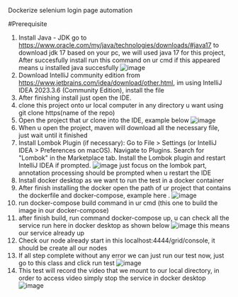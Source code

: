 Dockerize selenium login page automation

#Prerequisite 
1. Install Java - JDK
   go to https://www.oracle.com/my/java/technologies/downloads/#java17 to download jdk 17 based on your pc, we will used java 17 for this project, After succesfully install run this command on ur cmd if this appeared means u 
   installed java succesfully
     ![image](https://github.com/user-attachments/assets/e436b1c4-1f9b-40c6-8ebe-f917664e3c55)
2. Download IntelliJ community edition from https://www.jetbrains.com/idea/download/other.html, im using IntelliJ IDEA 2023.3.6 (Community Edition), install the file
3. After finishing install just open the IDE.
4. clone this project onto ur local computer in any directory u want using git clone https(name of the repo)
5. Open the project that ur clone into the IDE, example below
   ![image](https://github.com/user-attachments/assets/e0013de2-b027-4433-8a5d-4649491f7de0)
6. When u open the project, maven will download all the necessary file, just wait until it finished   
7. Install Lombok Plugin (if necessary):
   Go to File > Settings (or IntelliJ IDEA > Preferences on macOS).
   Navigate to Plugins.
   Search for "Lombok" in the Marketplace tab.
   Install the Lombok plugin and restart IntelliJ IDEA if prompted.
   ![image](https://github.com/user-attachments/assets/b14172f0-967a-4dc2-a7bf-7cbfcfb79c47)
   just focus on the lombok part, annotation processing should be prompted when u restart the IDE
8. Install docker desktop as we want to run the test in a docker container
9. After finish installing the docker open the path of ur project that contains the dockerfile and docker-compose, example here
. ![image](https://github.com/user-attachments/assets/d353cedd-5908-4e32-a7e2-91d50c73f228)
10. run docker-compose build command in ur cmd (this one to build the image in our docker-compose)
11. after finish build, run command docker-compose up, u can check all the service run here in docker desktop as shown below
   ![image](https://github.com/user-attachments/assets/6bc3027e-f2a6-4d9d-924d-031ec1240038)
   this means our service already up
12. Check our node already start in this localhost:4444/grid/console, it should be create all our nodes
13. If all step complete without any error we can just run our test now, just go to this class and click run test
   ![image](https://github.com/user-attachments/assets/151f5e6c-cd6c-49b9-9d40-bef00f7c83b3)
14. This test will record the video that we mount to our local directory, in order to access video simply stop the service in docker desktop
    ![image](https://github.com/user-attachments/assets/456dcae9-e3ba-441e-a0b3-45a06aa77dd3)



 

   
